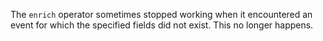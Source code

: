 The `enrich` operator sometimes stopped working when it encountered an event for
which the specified fields did not exist. This no longer happens.
